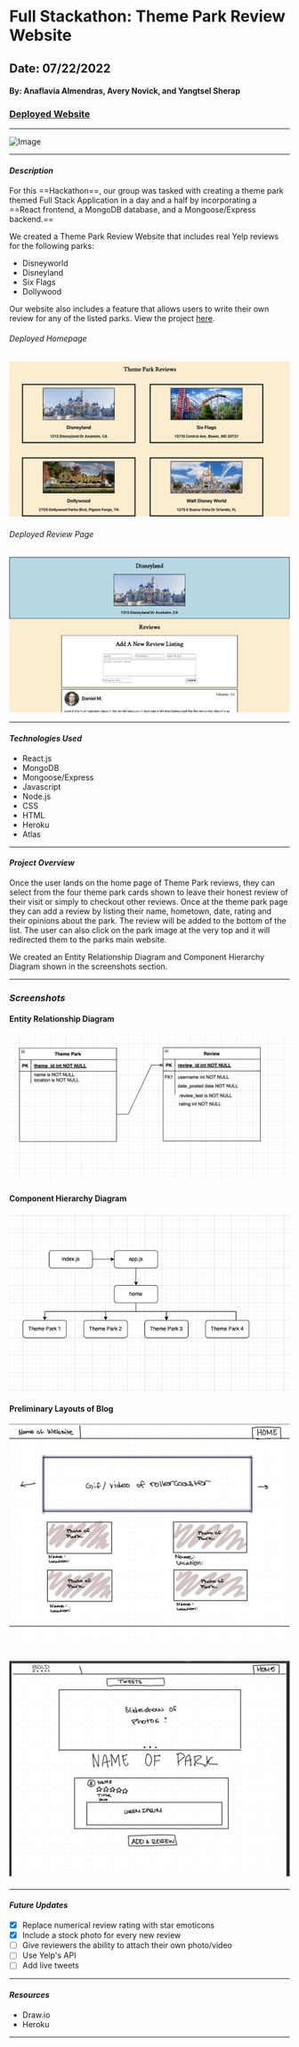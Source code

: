 # Full Stackathon: Theme Park Review Website

## Date: 07/22/2022

#### By: Anaflavia Almendras, Avery Novick, and Yangtsel Sherap

### [Deployed Website](https://themeparkreviewsnovick.web.app/)

---

![Image](https://www.oliverwyman.com/careers/apply/case-studies/images/wumbleworld_banner.png)

---

#### _Description_

For this ==Hackathon==, our group was tasked with creating a theme park themed Full Stack Application in a day and a half by incorporating a ==React frontend, a MongoDB database, and a Mongoose/Express backend.==

We created a Theme Park Review Website that includes real Yelp reviews for the following parks:

- Disneyworld
- Disneyland
- Six Flags
- Dollywood

Our website also includes a feature that allows users to write their own review for any of the listed parks. View the project [here](https://themeparkreviewsnovick.web.app/).

###### _Deployed Homepage_

![Image](Images/DeployedHomepage.png)

###### _Deployed Review Page_

![Image](Images/Deployedform.png)

---

#### _Technologies Used_

- React.js
- MongoDB
- Mongoose/Express
- Javascript
- Node.js
- CSS
- HTML
- Heroku
- Atlas

---

#### _Project Overview_

Once the user lands on the home page of Theme Park reviews, they can select from the four theme park cards shown to leave their honest review of their visit or simply to checkout other reviews. Once at the theme park page they can add a review by listing their name, hometown, date, rating and their opinions about the park. The review will be added to the bottom of the list. The user can also click on the park image at the very top and it will redirected them to the parks main website.

We created an Entity Relationship Diagram and Component Hierarchy Diagram shown in the screenshots section.

---

### **_Screenshots_**

#### **Entity Relationship Diagram**

![Image](Images/ERD.png)

#### **Component Hierarchy Diagram**

![Image](Images/ComponentHierarchy.png)

#### **Preliminary Layouts of Blog**

![Image](Images/Homepage.jpg)

## ![Image](Images/Reviewpage.jpg)

---

#### _Future Updates_

- [x] Replace numerical review rating with star emoticons
- [x] Include a stock photo for every new review
- [ ] Give reviewers the ability to attach their own photo/video
- [ ] Use Yelp's API
- [ ] Add live tweets

---

#### **_Resources_**

- Draw.io
- Heroku

---

<!--

# Getting Started with Create React App

This project was bootstrapped with [Create React App](https://github.com/facebook/create-react-app).

## Available Scripts

In the project directory, you can run:

### `npm start`

Runs the app in the development mode.\
Open [http://localhost:3000](http://localhost:3000) to view it in your browser.

The page will reload when you make changes.\
You may also see any lint errors in the console.

### `npm test`

Launches the test runner in the interactive watch mode.\
See the section about [running tests](https://facebook.github.io/create-react-app/docs/running-tests) for more information.

### `npm run build`

Builds the app for production to the `build` folder.\
It correctly bundles React in production mode and optimizes the build for the best performance.

The build is minified and the filenames include the hashes.\
Your app is ready to be deployed!

See the section about [deployment](https://facebook.github.io/create-react-app/docs/deployment) for more information.

### `npm run eject`

**Note: this is a one-way operation. Once you `eject`, you can't go back!**

If you aren't satisfied with the build tool and configuration choices, you can `eject` at any time. This command will remove the single build dependency from your project.

Instead, it will copy all the configuration files and the transitive dependencies (webpack, Babel, ESLint, etc) right into your project so you have full control over them. All of the commands except `eject` will still work, but they will point to the copied scripts so you can tweak them. At this point you're on your own.

You don't have to ever use `eject`. The curated feature set is suitable for small and middle deployments, and you shouldn't feel obligated to use this feature. However we understand that this tool wouldn't be useful if you couldn't customize it when you are ready for it.

## Learn More

You can learn more in the [Create React App documentation](https://facebook.github.io/create-react-app/docs/getting-started).

To learn React, check out the [React documentation](https://reactjs.org/).

### Code Splitting

This section has moved here: [https://facebook.github.io/create-react-app/docs/code-splitting](https://facebook.github.io/create-react-app/docs/code-splitting)

### Analyzing the Bundle Size

This section has moved here: [https://facebook.github.io/create-react-app/docs/analyzing-the-bundle-size](https://facebook.github.io/create-react-app/docs/analyzing-the-bundle-size)

### Making a Progressive Web App

This section has moved here: [https://facebook.github.io/create-react-app/docs/making-a-progressive-web-app](https://facebook.github.io/create-react-app/docs/making-a-progressive-web-app)

### Advanced Configuration

This section has moved here: [https://facebook.github.io/create-react-app/docs/advanced-configuration](https://facebook.github.io/create-react-app/docs/advanced-configuration)

### Deployment

This section has moved here: [https://facebook.github.io/create-react-app/docs/deployment](https://facebook.github.io/create-react-app/docs/deployment)

### `npm run build` fails to minify

This section has moved here: [https://facebook.github.io/create-react-app/docs/troubleshooting#npm-run-build-fails-to-minify](https://facebook.github.io/create-react-app/docs/troubleshooting#npm-run-build-fails-to-minify) -->
